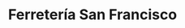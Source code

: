 ---
title: "Ferretería San Francisco"
url: /villares-de-la-reina/ferreteria-san-francisco/
shop: Eisenwaren
---